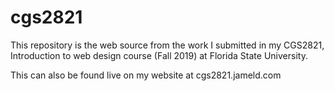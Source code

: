 # cgs2821
This repository is the web source from the work I submitted in my CGS2821, Introduction to web design course (Fall 2019) at Florida State University. 

This can also be found live on my website at cgs2821.jameld.com
